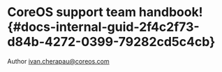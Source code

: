 # CoreOS support team handbook! {#docs-internal-guid-2f4c2f73-d84b-4272-0399-79282cd5c4cb}

Author ivan.cherapau@coreos.com

